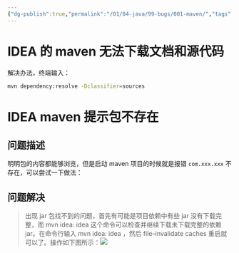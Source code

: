```yaml
---
{"dg-publish":true,"permalink":"/01/04-java/99-bugs/001-maven/","tags":["blog","bug"]}
---
```



# IDEA 的 maven 无法下载文档和源代码
解决办法，终端输入：
```bash
mvn dependency:resolve -Dclassifier=sources
```

# IDEA maven 提示包不存在
## 问题描述
明明包的内容都能够浏览，但是启动 maven 项目的时候就是报错 `com.xxx.xxx` 不存在，可以尝试一下做法：

## 问题解决
>出现 jar 包找不到的问题，首先有可能是项目依赖中有些 jar 没有下载完整，而 mvn idea: idea 这个命令可以检查并继续下载未下载完整的依赖 jar。在命令行输入 mvn idea: idea ，然后 file–invalidate caches 重启就可以了。操作如下图所示：![](https://img-blog.csdnimg.cn/5af3143d5757489dabe80f5348e339d5.png?x-oss-process=image/watermark,type_ZHJvaWRzYW5zZmFsbGJhY2s,shadow_50,text_Q1NETiBAQWxiZW5YaWU=,size_20,color_FFFFFF,t_70,g_se,x_16)
